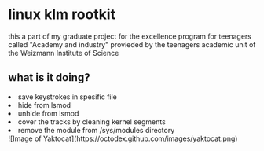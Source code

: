<html>
<h1>linux klm rootkit</h1>
  <p>this a part of my graduate project for the excellence program 
  for teenagers called "Academy and industry" provieded by the
  teenagers academic unit of the Weizmann Institute of Science
</p>
<h2>what is it doing?</h2>
<li> save keystrokes in spesific file</li> 
<li> hide from lsmod</li> 
<li> unhide from lsmod </li>
<li> cover the tracks by cleaning kernel segments</li>
<li> remove the module from /sys/modules directory </li>
</html>
![Image of Yaktocat](https://octodex.github.com/images/yaktocat.png)
